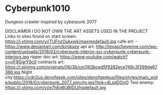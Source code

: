 # Cyberpunk1010
Dungeon crawler inspired by cyberpunk 2077

DISCLAIMER 
I DO NOT OWN THE ART ASSETS USED IN THE PROJECT 
Links to sites found on
start screen: https://i.ytimg.com/vi/TUFnzOukxwk/maxresdefault.jpg
cafe art: -https://www.deviantart.com/kirokaze
apt art: http://texascheyenne.com/wp-content/uploads/2018/02/cyberpunk-interior-sci-cyberpunk-cyberpunk-interiors.jpg
ripper doc art: https://www.youtube.com/watch?v=vjF9GgrY9c0
contracts art: https://i.pinimg.com/originals/06/3b/ce/063bced5f9282ece749c3f299de67366.jpg
Night city:https://cdn2us.denofgeek.com/sites/denofgeekus/files/styles/main_wide/public/2018/0/cyberpunk_2077_simcity.jpg?itok=4LsdDOnO
Test enemy: https://i.ytimg.com/vi/e7hEq6UBtDU/hqdefault.jpg
